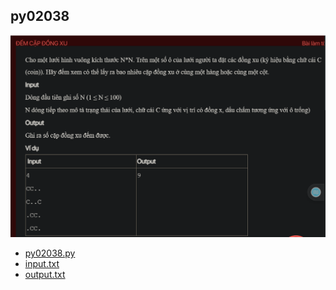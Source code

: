 ## py02038
![alt text](image.png)
- [py02038.py](py02038.py)
- [input.txt](input.txt)
- [output.txt](output.txt)
